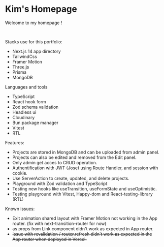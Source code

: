# Kim's Homepage

Welcome to my homepage !

<br />

Stacks use for this portfolio:

- Next.js 14 app directory
- TailwindCss
- Framer Motion
- Three.js
- Prisma
- MongoDB

Languages and tools

- TypeScript
- React hook form
- Zod schema validation
- Headless ui
- Cloudinary
- Bun package manager
- Vitest
- RTL

Features:

- Projects are stored in MongoDB and can be uploaded from admin panel.
- Projects can also be edited and removed from the Edit panel.
- Only admin get acces to CRUD operation.
- Authentification with JWT (Jose) using Route Handler, and session with cookie.
- Use ServerAction to create, updated, and delete projects.
- Playground with Zod validation and TypeScript
- Testing new hooks like useTransition, useFormState and useOptimistic.
- Testing playground with Vitest, Happy-dom and React-testing-library (RTL)

Known issues:

- Exit animation shared layout with Framer Motion not working in the App router. (fix with next-transition-router for now)
- as props from Link component didn't work as expected in App router.
- ~~Issue with revalidation / router.refresh didn't work as expected in the App router when deployed in Vercel.~~
